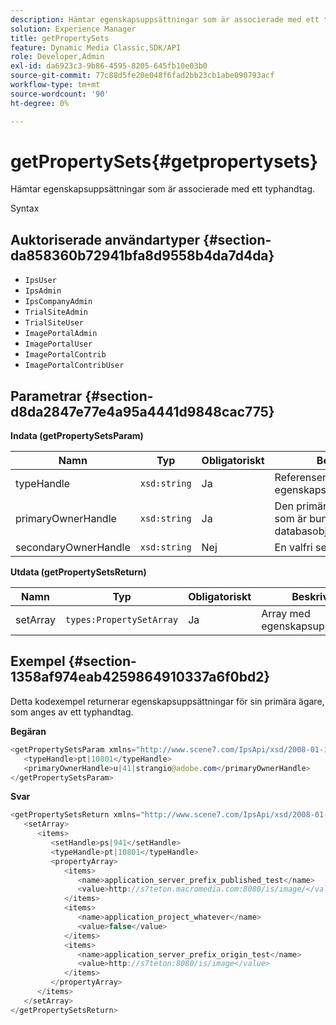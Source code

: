 ```yaml
---
description: Hämtar egenskapsuppsättningar som är associerade med ett typhandtag.
solution: Experience Manager
title: getPropertySets
feature: Dynamic Media Classic,SDK/API
role: Developer,Admin
exl-id: da6923c3-9b86-4595-8205-645fb10e03b0
source-git-commit: 77c88d5fe20e048f6fad2bb23cb1abe090793acf
workflow-type: tm+mt
source-wordcount: '90'
ht-degree: 0%

---
```


# getPropertySets{#getpropertysets}

Hämtar egenskapsuppsättningar som är associerade med ett typhandtag.

Syntax

## Auktoriserade användartyper {#section-da858360b72941bfa8d9558b4da7d4da}

* `IpsUser`
* `IpsAdmin`
* `IpsCompanyAdmin`
* `TrialSiteAdmin`
* `TrialSiteUser`
* `ImagePortalAdmin`
* `ImagePortalUser`
* `ImagePortalContrib`
* `ImagePortalContribUser`

## Parametrar {#section-d8da2847e77e4a95a4441d9848cac775}

**Indata (getPropertySetsParam)**

| Namn | Typ | Obligatoriskt | Beskrivning |
|---|---|---|---|
| typeHandle | `xsd:string` | Ja | Referensen till egenskapsuppsättningstypen. |
| primaryOwnerHandle | `xsd:string` | Ja | Den primära ägaren av data som är bundna till databasobjektet. |
| secondaryOwnerHandle | `xsd:string` | Nej | En valfri sekundär dataägare. |

**Utdata (getPropertySetsReturn)**

| Namn | Typ | Obligatoriskt | Beskrivning |
|---|---|---|---|
| setArray | `types:PropertySetArray` | Ja | Array med egenskapsuppsättningar. |

## Exempel {#section-1358af974eab4259864910337a6f0bd2}

Detta kodexempel returnerar egenskapsuppsättningar för sin primära ägare, som anges av ett typhandtag.

**Begäran**

```java
<getPropertySetsParam xmlns="http://www.scene7.com/IpsApi/xsd/2008-01-15">
   <typeHandle>pt|10801</typeHandle>
   <primaryOwnerHandle>u|41|strangio@adobe.com</primaryOwnerHandle>
</getPropertySetsParam>
```

**Svar**

```java
<getPropertySetsReturn xmlns="http://www.scene7.com/IpsApi/xsd/2008-01-15">
   <setArray>
      <items>
         <setHandle>ps|941</setHandle>
         <typeHandle>pt|10801</typeHandle>
         <propertyArray>
            <items>
               <name>application_server_prefix_published_test</name>
               <value>http://s7teton.macromedia.com:8080/is/image/</value>
            </items>
            <items>
               <name>application_project_whatever</name>
               <value>false</value>
            </items>
            <items>
               <name>application_server_prefix_origin_test</name>
               <value>http://s7teton:8080/is/image</value>
            </items>
         </propertyArray>
      </items>
   </setArray>
</getPropertySetsReturn>
```
